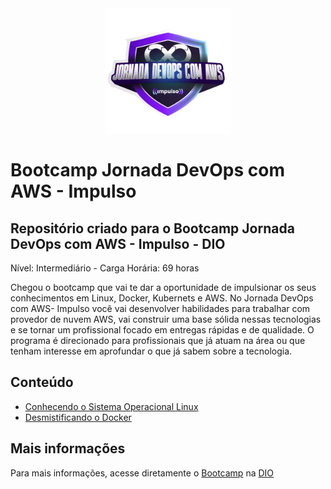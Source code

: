 <div align="center">
  <img src="images/bootcamp-logo.webp" alt="Bootcamp Logo" style="width: 200px" /> 
</div>

# Bootcamp Jornada DevOps com AWS - Impulso

## Repositório criado para o Bootcamp Jornada DevOps com AWS - Impulso - DIO

Nível: Intermediário - Carga Horária: 69 horas

Chegou o bootcamp que vai te dar a oportunidade de impulsionar os seus conhecimentos em Linux, Docker, Kubernets e AWS. No Jornada DevOps com AWS- Impulso você vai desenvolver habilidades para trabalhar com provedor de nuvem AWS, vai construir uma base sólida nessas tecnologias e se tornar um profissional focado em entregas rápidas e de qualidade. O programa é direcionado para profissionais que já atuam na área ou que tenham interesse em aprofundar o que já sabem sobre a tecnologia.

## Conteúdo

- [Conhecendo o Sistema Operacional Linux](conhecendo-linux/) 
- [Desmistificando o Docker](desmistificando-docker/)

## Mais informações

Para mais informações, acesse diretamente o [Bootcamp](https://web.dio.me/track/jornada-devops-com-aws-impulso) na [DIO](https://www.dio.me/)